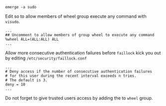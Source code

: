 ```
emerge -a sudo
```

Edit so to allow members of wheel group execute any command with `visudo`.

```
...
## Uncomment to allow members of group wheel to execute any command
%wheel ALL=(ALL:ALL) ALL
...
```

Allow more consecutive authentication failures before `faillock` kick you out by editing `/etc/security/faillock.conf`

```
...
# Deny access if the number of consecutive authentication failures
# for this user during the recent interval exceeds n tries.
# The default is 3.
deny = 10
...
```

Do not forget to give trusted users access by adding the to `wheel` group.
